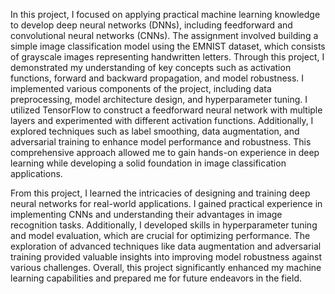 In this project, I focused on applying practical machine learning knowledge to develop deep neural networks (DNNs), including feedforward and convolutional neural networks (CNNs). The assignment involved building a simple image classification model using the EMNIST dataset, which consists of grayscale images representing handwritten letters. Through this project, I demonstrated my understanding of key concepts such as activation functions, forward and backward propagation, and model robustness.
I implemented various components of the project, including data preprocessing, model architecture design, and hyperparameter tuning. I utilized TensorFlow to construct a feedforward neural network with multiple layers and experimented with different activation functions. Additionally, I explored techniques such as label smoothing, data augmentation, and adversarial training to enhance model performance and robustness. This comprehensive approach allowed me to gain hands-on experience in deep learning while developing a solid foundation in image classification applications.

From this project, I learned the intricacies of designing and training deep neural networks for real-world applications. I gained practical experience in implementing CNNs and understanding their advantages in image recognition tasks. Additionally, I developed skills in hyperparameter tuning and model evaluation, which are crucial for optimizing performance. The exploration of advanced techniques like data augmentation and adversarial training provided valuable insights into improving model robustness against various challenges. Overall, this project significantly enhanced my machine learning capabilities and prepared me for future endeavors in the field.

